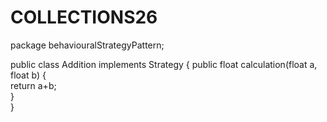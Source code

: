 # COLLECTIONS26
package behaviouralStrategyPattern;

public class Addition implements Strategy {
	 public float calculation(float a, float b) {  
	        return a+b;  
	    }  
}

